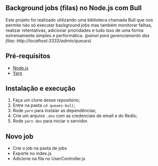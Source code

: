 ## Background jobs (filas) no Node.js com Bull


Este projeto foi realizado utilizando uma biblioteca chamada Bull que nos permite não só executar background jobs mas também monitorar falhas, realizar retentativas, adicionar prioridades e tudo isso de uma forma extremamente simples e performática. *(painel para gerenciamento das filas: http://localhost:3333/admin/queues)*

##  Pré-requisitos

- [Node.js](https://nodejs.org/en/)
- [Yarn](https://yarnpkg.com/pt-BR/docs/install)

## Instalação e execução

1. Faça um clone desse repositório;
2. Entre na pasta `cd queues-bull`;
3. Rode `yarn` para instalar as dependências;
4. Crie um arquivo `.env` com as credenciais de email e do Redis;
7. Rode `yarn dev` para iniciar o servidor.

## Novo job
- Crie o job na pasta de jobs
- Exporte no index.js
- Adicione na fila no UserController.js